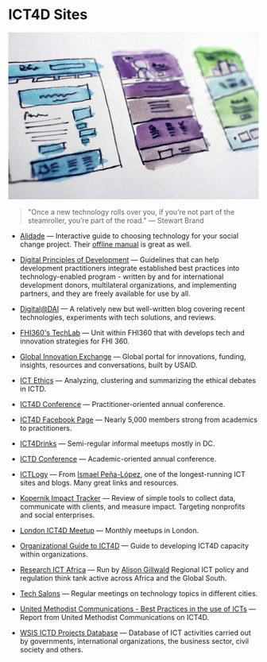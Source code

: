 # ICT4D Sites

![ict4d-sites](../images/ict4d-sites.jpg)

> "Once a new technology rolls over you, if you’re not part of the steamroller, you’re part of the road." — Stewart Brand

- [Alidade](https://alidade.tech/) — Interactive guide to choosing technology for your social change project. Their [offline manual](https://docs.google.com/document/d/1yRrQdx1hI7g75fgEPOO5Wve4Ed3L7G7Pws3_RBsf19c/) is great as well.

- [Digital Principles of Development](http://digitalprinciples.org/) — Guidelines that can help development practitioners integrate established best practices into technology-enabled program - written by and for international development donors, multilateral organizations, and implementing partners, and they are freely available for use by all.

- [Digital@DAI](https://dai-global-digital.com) — A relatively new but well-written blog covering recent technologies, experiments with tech solutions, and reviews.

- [FHI360's TechLab](https://www.fhi360.org/technology) — Unit within FHI360 that with develops tech and innovation strategies for FHI 360.

- [Global Innovation Exchange](http://www.globalinnovationexchange.com/) — Global portal for innovations, funding, insights, resources and conversations, built by USAID.

- [ICT Ethics](https://ictdethics.wordpress.com) — Analyzing, clustering and summarizing the ethical debates in ICTD.

- [ICT4D Conference](http://www.ict4dconference.org/) — Practitioner-oriented annual conference.

- [ICT4D Facebook Page](https://www.facebook.com/groups/2553350463/) — Nearly 5,000 members strong from academics to practitioners.

- [ICT4Drinks](http://ict4drinks.com/) — Semi-regular informal meetups mostly in DC.

- [ICTD Conference](http://ictd2017.itu.edu.pk/) — Academic-oriented annual conference.

- [ICTLogy](http://ictlogy.net/) — From [Ismael Peña-López](http://ictlogy.net/about-me/), one of the longest-running ICT sites and blogs. Many great links and resources.

- [Kopernik Impact Tracker](http://impacttrackertech.kopernik.info/) — Review of simple tools to collect data, communicate with clients, and measure impact. Targeting nonprofits and social enterprises.

- [London ICT4D Meetup](https://www.meetup.com/London-ICT4D/) — Monthly meetups in London.

- [Organizational Guide to ICT4D](http://solutionscenter.nethope.org/toolkit/view/organizational-guide-to-ict4d) — Guide to developing ICT4D capacity within organizations.

- [Research ICT Africa](http://www.researchictafrica.net/) — Run by [Alison Gillwald](http://www.researchictafrica.net/people.php) Regional ICT policy and regulation think tank active across Africa and the Global South.

- [Tech Salons](http://technologysalon.org/) — Regular meetings on technology topics in different cities.

- [United Methodist Communications - Best Practices in the use of ICTs](http://www.umcom.org/global-communications/using-technology-for-social-good) — Report from United Methodist Communications on ICT4D.

- [WSIS ICTD Projects Database](http://groups.itu.int/Default.aspx?tabid=788) — Database of ICT activities carried out by governments, international organizations, the business sector, civil society and others.
